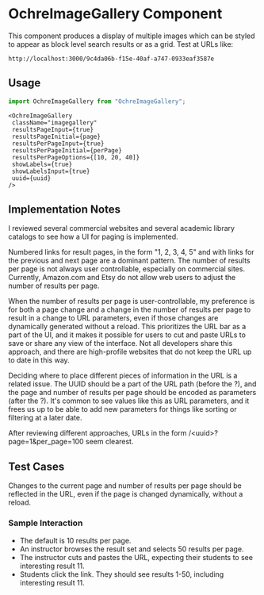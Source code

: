 # OchreImageGallery Component

This component produces a display of multiple images which can be styled to
appear as block level search results or as a grid. Test at URLs like:

```
http://localhost:3000/9c4da06b-f15e-40af-a747-0933eaf3587e
```

## Usage

```javascript
import OchreImageGallery from "OchreImageGallery";
```

```JSX
<OchreImageGallery
 className="imagegallery"
 resultsPageInput={true}
 resultsPageInitial={page}
 resultsPerPageInput={true}
 resultsPerPageInitial={perPage}
 resultsPerPageOptions={[10, 20, 40]}
 showLabels={true}
 showLabelsInput={true}
 uuid={uuid}
/>
```

## Implementation Notes

I reviewed several commercial websites and several academic library catalogs to see
how a UI for paging is implemented. 

Numbered links for result pages, in the form "1, 2, 3, 4, 5" and with links for the previous 
and next page are a dominant pattern. The number of results per page is not always user
controllable, especially on commercial sites. Currently, Amazon.com and Etsy do not allow
web users to adjust the number of results per page. 

When the number of results per page is user-controllable, my preference is for both a page
change and a change in the number of results per page to result in a change to URL
parameters, even if those changes are dynamically generated without a reload. This prioritizes
the URL bar as a part of the UI, and it makes it possible for users
to cut and paste URLs to save or share any view of the interface. Not all developers share 
this approach, and there are high-profile websites that do not keep the URL up to date in
this way.

Deciding where to place different pieces of information in the URL is a related issue. 
The UUID should be a part of the URL path (before the ?), and the page and number of results
per page should be encoded as parameters (after the ?). It's common to see values like this
as URL parameters, and it frees us up to be able to add new parameters for things like sorting
or filtering at a later date. 

After reviewing different approaches, URLs in the form /&lt;uuid&gt;?page=1&per_page=100 seem clearest. 

## Test Cases

Changes to the current page and number of results per page should be 
reflected in the URL, even if the page is changed dynamically, without a reload. 

### Sample Interaction

- The default is 10 results per page.
- An instructor browses the result set and selects 50 results per page.
- The instructor cuts and pastes the URL, expecting their students to see
  interesting result 11.
- Students click the link. They should see results 1-50, including interesting
  result 11.  
